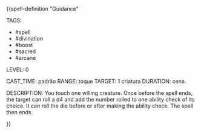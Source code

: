{{spell-definition "Guidance"

TAGS:
- #spell
- #divination
- #boost
- #sacred
- #arcane

LEVEL: 0

CAST_TIME: padrão
RANGE: toque
TARGET: 1 criatura
DURATION: cena.

DESCRIPTION:
You touch one willing creature. Once before the spell ends, the target can roll a d4 and add the number rolled to one ability check of its choice. It can roll the die before or after making the ability check. The spell then ends.

}}